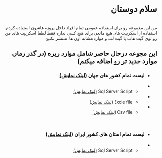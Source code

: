 # سلام دوستان
<br>
من این مجموعه رو برای استفاده عمومی تمام افراد داخل پروژه هاشون استفاده کردم. استفاده از اسکریپت های هیچ مانعی برای هیچ کسی نداره فقط لطفا اسکریپت های من رو توی گیت هاب یا گیت لب و موارد مشابه اون ها، منتشر نکنین
<br>

## این مجوعه درحال حاضر شامل موارد زیره (در گذر زمان موارد جدید تر رو اضافه میکنم)

- ### لیست تمام کشور های جهان [(لینک نمایش)](https://github.com/mzeynali-ir/BasicInformation/tree/main/Countries)
- - Sql Server Script [(لینک نمایش)](https://github.com/mzeynali-ir/BasicInformation/tree/main/Countries/Scripts/SqlServer)
- - Excle file [(لینک نمایش)](https://github.com/mzeynali-ir/BasicInformation/tree/main/Countries/Scripts/Excel)
- - Csv file [(لینک نمایش)](https://github.com/mzeynali-ir/BasicInformation/tree/main/Countries/Scripts/Csv)

<br>

- ### لیست تمام استان های کشور ایران [(لینک نمایش)](https://github.com/mzeynali-ir/BasicInformation/tree/main/Provinces)
- - Sql Server Script [(لینک نمایش)](https://github.com/mzeynali-ir/BasicInformation/tree/main/Provinces/Scripts/SqlServer)

<style>
    * {
        direction: rtl;
    }
</style>
